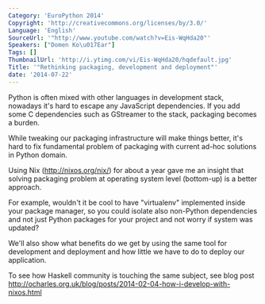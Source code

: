 ```yaml
---
Category: 'EuroPython 2014'
Copyright: 'http://creativecommons.org/licenses/by/3.0/'
Language: 'English'
SourceUrl: '"http://www.youtube.com/watch?v=Eis-WqHda20"'
Speakers: ["Domen Ko\u017Ear"]
Tags: []
ThumbnailUrl: 'http://i.ytimg.com/vi/Eis-WqHda20/hqdefault.jpg'
Title: '"Rethinking packaging, development and deployment"'
date: '2014-07-22'
---
```

Python is often mixed with other languages in development stack, nowadays it's hard to escape any JavaScript dependencies. If you add some C dependencies such as GStreamer to the stack, packaging becomes a burden.

While tweaking our packaging infrastructure will make things better, it's hard to fix fundamental problem of packaging with current ad-hoc solutions in Python domain.

Using Nix (http://nixos.org/nix/) for about a year gave me an insight that solving packaging problem at operating system level (bottom-up) is a better approach.

For example, wouldn't it be cool to have "virtualenv" implemented inside your package manager, so you could isolate also non-Python dependencies and not just Python packages for your project and not worry if system was updated?

We'll also show what benefits do we get by using the same tool for development and deployment and how little we have to do to deploy our application.

To see how Haskell community is touching the same subject, see blog post http://ocharles.org.uk/blog/posts/2014-02-04-how-i-develop-with-nixos.html

